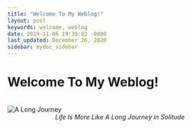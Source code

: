 ```yaml
---
title: "Welcome To My Weblog!"
layout: post
keywords: welcome, weblog
date: 2019-11-06 19:39:02 -0800
last_updated: December 26, 2020
sidebar: mydoc_sidebar
---
```


# Welcome To My Weblog!
<br/>
<img src="{{ "images/a_long_journey.jpg" }}" alt="A Long Journey"/>
<center><I>Life Is More Like A Long Journey in Solitude</I></center>
